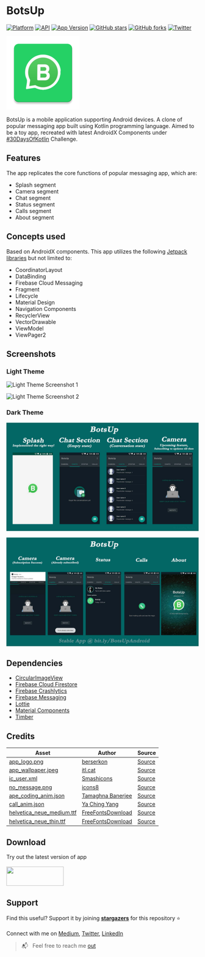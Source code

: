 # BotsUp
[![Platform](https://img.shields.io/badge/Platform-android-green.svg)](http://developer.android.com/index.html)
[![API](https://img.shields.io/badge/API-21%2B-green.svg?style=flat)](https://android-arsenal.com/api?level=21)
[![App Version](https://img.shields.io/badge/Version-1.1.0-green)](http://bit.ly/BotsUpAndroid)
[![GitHub stars](https://img.shields.io/github/stars/HemanshuVarma/BotsUp?label=Stargazers)](https://github.com/HemanshuVarma/BotsUp/stargazers)
[![GitHub forks](https://img.shields.io/github/forks/HemanshuVarma/BotsUp?label=Forks)](https://github.com/HemanshuVarma/BotsUp/network/members)
[![Twitter](https://img.shields.io/badge/Twitter-@varmahemanshu-blue.svg?style=flat)](http://twitter.com/varmahemanshu)

![BotsUp App Logo](https://github.com/HemanshuVarma/BotsUp/blob/master/app/src/main/res/mipmap-xxxhdpi/ic_launcher.png)

BotsUp is a mobile application supporting Android devices. A clone of popular messaging app built using Kotlin programming
language. Aimed to be a toy app, recreated with latest AndroidX Components under [#30DaysOfKotlin](https://goo.gle/30DaysOfKotlin)
Challenge.

## Features
The app replicates the core functions of popular messaging app, which are:
- Splash segment
- Camera segment
- Chat segment
- Status segment
- Calls segment
- About segment

## Concepts used
Based on AndroidX components. This app utilizes the following [Jetpack libraries](https://developer.android.com/jetpack/androidx/explorer) but not limited to:
- CoordinatorLayout
- DataBinding
- Firebase Cloud Messaging
- Fragment
- Lifecycle
- Material Design
- Navigation Components
- RecyclerView
- VectorDrawable
- ViewModel
- ViewPager2

## Screenshots

### Light Theme
![Light Theme Screenshot 1](https://user-images.githubusercontent.com/36810824/84051481-d8909d00-a9cc-11ea-9794-e0bcdff3ca21.jpg)

![Light Theme Screenshot 2](https://user-images.githubusercontent.com/36810824/84051488-dcbcba80-a9cc-11ea-94bc-5f6397432a5d.jpg)

### Dark Theme
![Dark Theme Screenshot 1](https://github.com/HemanshuVarma/BotsUp/blob/master/screenshots/DarkTheme_Screenshot-1.jpg)

![Dark Theme Screenshot 2](https://github.com/HemanshuVarma/BotsUp/blob/master/screenshots/DarkTheme_Screenshot-2.jpg)

## Dependencies
- [CircularImageView](https://github.com/lopspower/CircularImageView)
- [Firebase Cloud Firestore](https://firebase.google.com/docs/firestore/quickstart#kotlin+ktx)
- [Firebase Crashlytics](https://firebase.google.com/docs/crashlytics/get-started?platform=android)
- [Firebase Messaging](https://firebase.google.com/docs/cloud-messaging/android/client)
- [Lottie](https://github.com/airbnb/lottie)
- [Material Components](https://material.io/develop/android/docs/getting-started/)
- [Timber](https://github.com/JakeWharton/timber)

## Credits

Asset | Author | Source
-------- | ------ | ------
[app_logo.png](https://github.com/HemanshuVarma/BotsUp/blob/master/app/src/main/res/drawable/app_logo.png) | [berserkon](https://berserkon.com/) | [Source](https://clipartart.com/categories/whatsapp-business-icon-clipart.html)
[app_wallpaper.jpeg](https://github.com/HemanshuVarma/BotsUp/blob/master/app/src/main/res/drawable/app_wallpaper.jpeg) | [itl.cat](https://www.itl.cat/) | [Source](https://www.itl.cat/wallview/hiTbi_whatsapp-background-cool-wallpaper-wallpaper-backgrounds-whatsapp-background/)
[ic_user.xml](https://github.com/HemanshuVarma/BotsUp/blob/master/app/src/main/res/drawable/ic_user.xml) | [Smashicons](https://www.flaticon.com/authors/smashicons) | [Source](https://www.flaticon.com/free-icon/user_149071)
[no_message.png](https://github.com/HemanshuVarma/BotsUp/blob/master/app/src/main/res/drawable/no_message.png) | [icons8](https://icons8.com/) | [Source](https://icons8.com/icon/81492/phone-message)
[ape_coding_anim.json](https://github.com/HemanshuVarma/BotsUp/blob/master/app/src/main/res/raw/ape_coding_anim.json) | [Tamaghna Banerjee](https://lottiefiles.com/user/150614) | [Source](https://lottiefiles.com/15003-lottie-coming-soon)
[call_anim.json](https://github.com/HemanshuVarma/BotsUp/blob/master/app/src/main/res/raw/call_anim.json) | [Ya Ching Yang](https://lottiefiles.com/user/7183) | [Source](https://lottiefiles.com/3647-incoming-call)
[helvetica_neue_medium.ttf](https://github.com/HemanshuVarma/BotsUp/blob/master/app/src/main/res/font/helvetica_neue_medium.ttf) | [FreeFontsDownload](https://freefontsdownload.net/) | [Source](https://freefontsdownload.net/find.php?q=HelveticaNeue+Medium)
[helvetica_neue_thin.ttf](https://github.com/HemanshuVarma/BotsUp/blob/master/app/src/main/res/font/helvetica_neue_thin.ttf) | [FreeFontsDownload](https://freefontsdownload.net/) | [Source](https://freefontsdownload.net/find.php?q=HelveticaNeue+Thin)

## Download

Try out the latest version of app <br/> <br/>
<a href="http://bit.ly/BotsUpAndroid">
  <img src="https://svg-clipart.com/svg/button/Rdl9IVH-download-button-vector.svg" width="150" height="50" />
</a>

## Support

Find this useful? Support it by joining [**stargazers**](https://github.com/HemanshuVarma/BotsUp/stargazers) for this repository :star: <br/> <br/>
Connect with me on [Medium](https://medium.com/@hemanshuvarma), [Twitter](https://twitter.com/varmahemanshu), [LinkedIn](https://www.linkedin.com/in/hemanshuvarma/)
> :mailbox_with_mail: &nbsp; Feel free to reach me [out](mailto:hemanshuvarma916@gmail.com)
